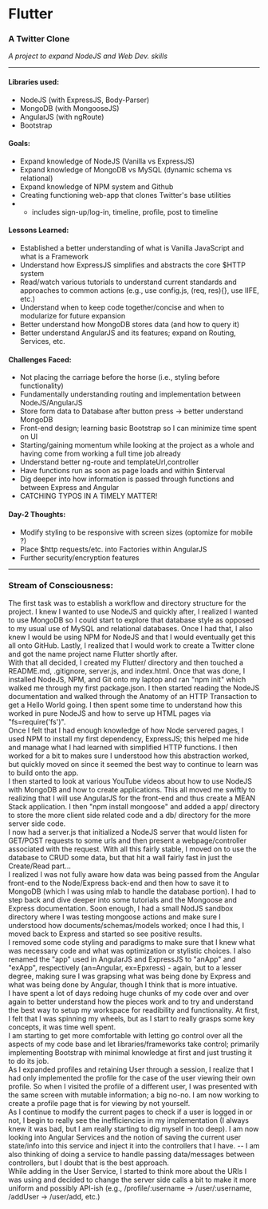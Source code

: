 # Flutter
### A Twitter Clone
_A project to expand NodeJS and Web Dev. skills_
--- --- --- --- --- --- --- --- --- --- --- ---
#### Libraries used:
+ NodeJS (with ExpressJS, Body-Parser)
+ MongoDB (with MongooseJS)
+ AngularJS (with ngRoute)
+ Bootstrap

#### Goals:
+ Expand knowledge of NodeJS (Vanilla vs ExpressJS)
+ Expand knowledge of MongoDB vs MySQL (dynamic schema vs relational)
+ Expand knowledge of NPM system and Github
+ Creating functioning web-app that clones Twitter's base utilities
+ + includes sign-up/log-in, timeline, profile, post to timeline

#### Lessons Learned:
+ Established a better understanding of what is Vanilla JavaScript and what is a Framework
+ Understand how ExpressJS simplifies and abstracts the core $HTTP system
+ Read/watch various tutorials to understand current standards and approaches to common actions (e.g.,  use config.js, (req, res){}, use IIFE, etc.)
+ Understand when to keep code together/concise and when to modularize for future expansion
+ Better understand how MongoDB stores data (and how to query it)
+ Better understand AngularJS and its features; expand on Routing, Services, etc.

#### Challenges Faced:
+ Not placing the carriage before the horse (i.e., styling before functionality)
+ Fundamentally understanding routing and implementation between NodeJS/AngularJS
+ Store form data to Database after button press -> better understand MongoDB
+ Front-end design; learning basic Bootstrap so I can minimize time spent on UI
+ Starting/gaining momentum while looking at the project as a whole and having come from working a full time job already 
+ Understand better ng-route and templateUrl,controller
+ Have functions run as soon as page loads and within $interval
+ Dig deeper into how information is passed through functions and between Express and Angular
+ CATCHING TYPOS IN A TIMELY MATTER!

#### Day-2 Thoughts:
+ Modify styling to be responsive with screen sizes (optomize for mobile ?)
+ Place $http requests/etc. into Factories within AngularJS
+ Further security/encryption features

--- --- --- --- --- --- --- --- --- --- --- ---
### Stream of Consciousness:
The first task was to establish a workflow and directory structure for the project. I knew I wanted to use NodeJS and quickly after, I realized I wanted to use MongoDB so I could start to explore that database style as opposed to my usual use of MySQL and relational databases. Once I had that, I also knew I would be using NPM for NodeJS and that I would eventually get this all onto GitHub. Lastly, I realized that I would work to create a Twitter clone and got the name project name Flutter shortly after.  
With that all decided, I created my Flutter/ directory and then touched a README.md, .gitignore, server.js, and index.html. Once that was done, I installed NodeJS, NPM, and Git onto my laptop and ran "npm init" which walked me through my first package.json. I then started reading the NodeJS documentation and walked through the Anatomy of an HTTP Transaction to get a Hello World going. I then spent some time to understand how this worked in pure NodeJS and how to serve up HTML pages via "fs=require('fs')".  
Once I felt that I had enough knowledge of how Node servered pages, I used NPM to install my first dependency, ExpressJS; this helped me hide and manage what I had learned with simplified HTTP functions. I then worked for a bit to makes sure I understood how this abstraction worked, but quickly moved on since it seemed the best way to continue to learn was to build onto the app.  
I then started to look at various YouTube videos about how to use NodeJS with MongoDB and how to create applications. This all moved me swiftly to realizing that I will use AngularJS for the front-end and thus create a MEAN Stack application. I then "npm install mongoose" and added a app/ directory to store the more client side related code and a db/ directory for the more server side code.  
I now had a server.js that initialized a NodeJS server that would listen for GET/POST requests to some urls and then present a webpage/controller associated with the request. With all this fairly stable, I moved on to use the database to CRUD some data, but that hit a wall fairly fast in just the Create/Read part...  
I realized I was not fully aware how data was being passed from the Angular front-end to the Node/Express back-end and then how to save it to MongoDB (which I was using mlab to handle the database portion). I had to step back and dive deeper into some tutorials and the Mongoose and Express documentation. Soon enough, I had a small NodJS sandbox directory where I was testing mongoose actions and make sure I understood how documents/schemas/models worked; once I had this, I moved back to Express and started so see positive results.  
I removed some code styling and paradigms to make sure that I knew what was necessary code and what was optimization or stylistic choices. I also renamed the "app" used in AngularJS and ExpressJS to "anApp" and "exApp", respectively (an=Angular, ex=Epxress) - again, but to a lesser degree, making sure I was grapsing what was being done by Express and what was being done by Angular, though I think that is more intuative.  
I have spent a lot of days redoing huge chunks of my code over and over again to better understand how the pieces work and to try and understand the best way to setup my workspace for readibility and functionality. At first, I felt that I was spinning my wheels, but as I start to really grasps some key concepts, it was time well spent.  
I am starting to get more comfortable with letting go control over all the aspects of my code base and let libraries/frameworks take control; primarily implementing Bootstrap with minimal knowledge at first and just trusting it to do its job.  
As I expanded profiles and retaining User through a session, I realize that I had only implemented the profile for the case of the user viewing their own profile. So when I visited the profile of a different user, I was presented with the same screen with mutable information; a big no-no. I am now working to create a profile page that is for viewing by not yourself.  
As I continue to modify the current pages to check if a user is logged in or not, I begin to really see the inefficiencies in my implementation (I always knew it was bad, but I am really starting to dig myself in too deep). I am now looking into Angular Services and the notion of saving the current user state/info into this service and inject it into the controllers that I have. -- I am also thinking of doing a service to handle passing data/messages between controllers, but I doubt that is the best approach.  
While adding in the User Service, I started to think more about the URIs I was using and decided to change the server side calls a bit to make it more uniform and possibly API-ish (e.g., /profile/:username -> /user/:username, /addUser -> /user/add, etc.)  


